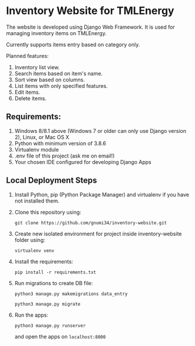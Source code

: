 # Inventory Website for TMLEnergy

The website is developed using Django Web Framework. It is used for managing inventory items on TMLEnergy.

Currently supports items entry based on category only.

Planned features:
1. Inventory list view.
2. Search items based on item's name.
3. Sort view based on columns.
4. List items with only specified features.
5. Edit items.
6. Delete items.


## Requirements:
1. Windows 8/8.1 above (Windows 7 or older can only use Django version 2), Linux, or Mac OS X
2. Python with minimum version of 3.8.6
3. Virtualenv module
4. .env file of this project (ask me on email!)
5. Your chosen IDE configured for developing Django Apps

## Local Deployment Steps
1. Install Python, pip (Python Package Manager) and virtualenv if you have not installed them.

2. Clone this repository using:
   
   `git clone https://github.com/gnumi34/inventory-website.git`

3. Create new isolated environment for project inside inventory-website folder using:

    `virtualenv venv`

4. Install the requirements:

    `pip install -r requirements.txt`

5. Run migrations to create DB file:

    `python3 manage.py makemigrations data_entry`

    `python3 manage.py migrate`

6. Run the apps:
   
   `python3 manage.py runserver`

   and open the apps on `localhost:8000`